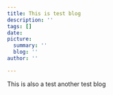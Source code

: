 ```yaml
---
title: This is test blog
description: ''
tags: []
date: 
picture:
  summary: ''
  blog: ''
author: ''

---
```

This is also a test another test blog